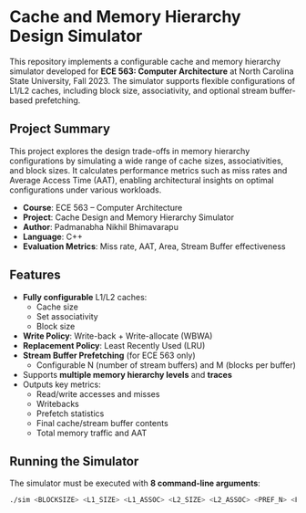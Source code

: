# Cache and Memory Hierarchy Design Simulator

This repository implements a configurable cache and memory hierarchy simulator developed for **ECE 563: Computer Architecture** at North Carolina State University, Fall 2023. The simulator supports flexible configurations of L1/L2 caches, including block size, associativity, and optional stream buffer-based prefetching.

## Project Summary

This project explores the design trade-offs in memory hierarchy configurations by simulating a wide range of cache sizes, associativities, and block sizes. It calculates performance metrics such as miss rates and Average Access Time (AAT), enabling architectural insights on optimal configurations under various workloads.

- **Course**: ECE 563 – Computer Architecture
- **Project**: Cache Design and Memory Hierarchy Simulator
- **Author**: Padmanabha Nikhil Bhimavarapu
- **Language**: C++
- **Evaluation Metrics**: Miss rate, AAT, Area, Stream Buffer effectiveness

## Features

- **Fully configurable** L1/L2 caches:
  - Cache size
  - Set associativity
  - Block size
- **Write Policy**: Write-back + Write-allocate (WBWA)
- **Replacement Policy**: Least Recently Used (LRU)
- **Stream Buffer Prefetching** (for ECE 563 only)
  - Configurable N (number of stream buffers) and M (blocks per buffer)
- Supports **multiple memory hierarchy levels** and **traces**
- Outputs key metrics:
  - Read/write accesses and misses
  - Writebacks
  - Prefetch statistics
  - Final cache/stream buffer contents
  - Total memory traffic and AAT

## Running the Simulator

The simulator must be executed with **8 command-line arguments**:

```bash
./sim <BLOCKSIZE> <L1_SIZE> <L1_ASSOC> <L2_SIZE> <L2_ASSOC> <PREF_N> <PREF_M> <trace_file>



